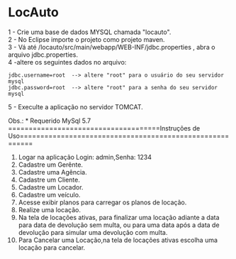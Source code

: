 # LocAuto


1 - Crie uma base de dados MYSQL chamada "locauto".<br>
2 - No Eclipse importe o projeto como projeto maven.<br>
3 - Vá até /locauto/src/main/webapp/WEB-INF/jdbc.properties , abra o arquivo jdbc.properties.<br>
4 -altere os seguintes dados no arquivo:

	jdbc.username=root  --> altere "root" para o usuário do seu servidor mysql
	jdbc.password=root  --> altere "root" para a senha do seu servidor mysql


5 - Execulte a aplicação no servidor TOMCAT.<br>

Obs.: * Requerido MySql 5.7<br>
=====================================Instruções de Uso=========================================================

1. Logar na aplicação Login: admin,Senha: 1234
2. Cadastre um Gerênte.
3. Cadastre uma Agência.
4. Cadastre um Cliente.
5. Cadastre um Locador.
6. Cadastre um veículo.
7. Acesse exibir planos para carregar os planos de locação.
8. Realize uma locação.
9. Na tela de locações ativas, para finalizar uma locação adiante a data para data de devolução sem multa,
ou para uma data após a data de devolução para simular uma devolução com multa.
10. Para Cancelar uma Locação,na tela de locações ativas escolha uma locação para cancelar. 



